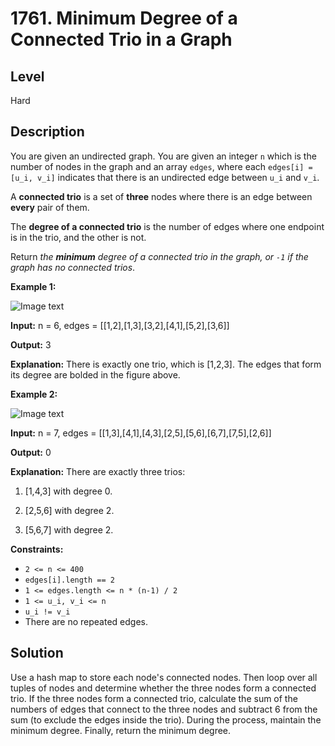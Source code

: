 # 1761. Minimum Degree of a Connected Trio in a Graph
## Level
Hard

## Description
You are given an undirected graph. You are given an integer `n` which is the number of nodes in the graph and an array `edges`, where each `edges[i] = [u_i, v_i]` indicates that there is an undirected edge between `u_i` and `v_i`.

A **connected trio** is a set of **three** nodes where there is an edge between **every** pair of them.

The **degree of a connected trio** is the number of edges where one endpoint is in the trio, and the other is not.

Return *the **minimum** degree of a connected trio in the graph, or `-1` if the graph has no connected trios*.

**Example 1:**

![Image text](https://assets.leetcode.com/uploads/2021/01/26/trios1.png)

**Input:** n = 6, edges = [[1,2],[1,3],[3,2],[4,1],[5,2],[3,6]]

**Output:** 3

**Explanation:** There is exactly one trio, which is [1,2,3]. The edges that form its degree are bolded in the figure above.

**Example 2:**

![Image text](https://assets.leetcode.com/uploads/2021/01/26/trios2.png)

**Input:** n = 7, edges = [[1,3],[4,1],[4,3],[2,5],[5,6],[6,7],[7,5],[2,6]]

**Output:** 0

**Explanation:** There are exactly three trios:

1) [1,4,3] with degree 0.

2) [2,5,6] with degree 2.

3) [5,6,7] with degree 2.

**Constraints:**

* `2 <= n <= 400`
* `edges[i].length == 2`
* `1 <= edges.length <= n * (n-1) / 2`
* `1 <= u_i, v_i <= n`
* `u_i != v_i`
* There are no repeated edges.

## Solution
Use a hash map to store each node's connected nodes. Then loop over all tuples of nodes and determine whether the three nodes form a connected trio. If the three nodes form a connected trio, calculate the sum of the numbers of edges that connect to the three nodes and subtract 6 from the sum (to exclude the edges inside the trio). During the process, maintain the minimum degree. Finally, return the minimum degree.
